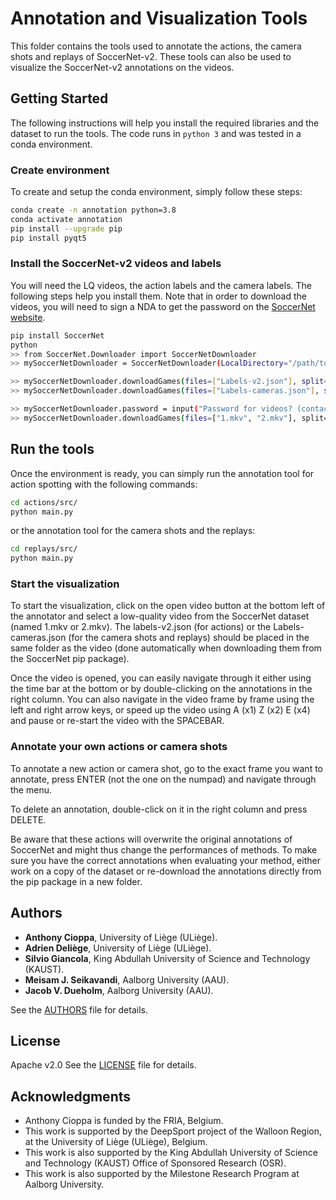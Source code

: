 # Annotation and Visualization Tools

This folder contains the tools used to annotate the actions, the camera shots and replays of SoccerNet-v2.
These tools can also be used to visualize the SoccerNet-v2 annotations on the videos.

## Getting Started

The following instructions will help you install the required libraries and the dataset to run the tools. The code runs in <code>python 3</code> and was tested in a conda environment.

### Create environment

To create and setup the conda environment, simply follow these steps:

```bash
conda create -n annotation python=3.8
conda activate annotation
pip install --upgrade pip
pip install pyqt5
```

### Install the SoccerNet-v2 videos and labels

You will need the LQ videos, the action labels and the camera labels. The following steps help you install them. Note that in order to download the videos, you will need to sign a NDA to get the password on the [SoccerNet website](https://soccer-net.org/).

```bash
pip install SoccerNet
python
>> from SoccerNet.Downloader import SoccerNetDownloader
>> mySoccerNetDownloader = SoccerNetDownloader(LocalDirectory="/path/to/soccernet")

>> mySoccerNetDownloader.downloadGames(files=["Labels-v2.json"], split=["train","valid","test"]) # download labels SN v2
>> mySoccerNetDownloader.downloadGames(files=["Labels-cameras.json"], split=["train","valid","test"]) # download labels for camera shot

>> mySoccerNetDownloader.password = input("Password for videos? (contact the author):\n")
>> mySoccerNetDownloader.downloadGames(files=["1.mkv", "2.mkv"], split=["train","valid","test"]) # download LQ Video
```

## Run the tools

Once the environment is ready, you can simply run the annotation tool for action spotting with the following commands:

```bash
cd actions/src/
python main.py
```

or the annotation tool for the camera shots and the replays:

```bash
cd replays/src/
python main.py
```

### Start the visualization

To start the visualization, click on the open video button at the bottom left of the annotator and select a low-quality video from the SoccerNet dataset (named 1.mkv or 2.mkv). The labels-v2.json (for actions) or the Labels-cameras.json (for the camera shots and replays) should be placed in the same folder as the video (done automatically when downloading them from the SoccerNet pip package).

Once the video is opened, you can easily navigate through it either using the time bar at the bottom or by double-clicking on the annotations in the right column. You can also navigate in the video frame by frame using the left and right arrow keys, or speed up the video using A (x1) Z (x2) E (x4) and pause or re-start the video with the SPACEBAR.

### Annotate your own actions or camera shots

To annotate a new action or camera shot, go to the exact frame you want to annotate, press ENTER (not the one on the numpad) and navigate through the menu.

To delete an annotation, double-click on it in the right column and press DELETE. 

Be aware that these actions will overwrite the original annotations of SoccerNet and might thus change the performances of methods. To make sure you have the correct annotations when evaluating your method, either work on a copy of the dataset or re-download the annotations directly from the pip package in a new folder.


## Authors

* **Anthony Cioppa**, University of Liège (ULiège).
* **Adrien Deliège**, University of Liège (ULiège).
* **Silvio Giancola**, King Abdullah University of Science and Technology (KAUST).
* **Meisam J. Seikavandi**,  Aalborg University (AAU).
* **Jacob V. Dueholm**,  Aalborg University (AAU).

See the [AUTHORS](AUTHORS) file for details.


## License

Apache v2.0
See the [LICENSE](LICENSE) file for details.

## Acknowledgments

* Anthony Cioppa is funded by the FRIA, Belgium.
* This work is supported by the DeepSport project of the Walloon Region, at the University of Liège (ULiège), Belgium.
* This work is also supported by the King Abdullah University of Science and Technology (KAUST) Office of Sponsored Research (OSR).
* This work is also supported by the Milestone Research Program at Aalborg University.



